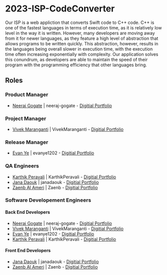 # 2023-ISP-CodeConverter

Our ISP is a web appliction that converts Swift code to C++ code. C++ is one of the fastest languages in terms of execution time, as it is relatively low level in the way it is written. However, many developers are moving away from it for newer languages, as they feature a high level of abstraction that allows programs to be written quickly. This abstraction, however, results in the languages being overall slower in execution time, with the execution time often increasing exponentially with complexity. Our application solves this conundrum, as developers are able to maintain the speed of their program with the programming efficiency that other languages bring.

## Roles

### Product Manager
* [Neeraj Gogate](https://github.com/neeraj-gogate) | neeraj-gogate - [Digitial Portfolio](https://codermerlin.com/users/neeraj-gogate/Digital%20Portfolio/index.html)

### Project Manager
* [Vivek Maranganti](https://github.com/VivekMaranganti) | VivekMaranganti - [Digitial Portfolio](https://codermerlin.com/users/vivek-maranganti/Digital%20Portfolio/index.html)

### Release Manager
* [Evan Ye](https://github.com/evanye1202) | evanye1202 - [Digitial Portfolio](https://codermerlin.com/users/evan-ye/Digital%20Portfolio/index.html)

### QA Engineers
* [Karthik Peravali](https://github.com/KarthikPeravali) | KarthikPeravali - [Digitial Portfolio](https://codermerlin.com/users/karthik-peravali/Digital%20Portfolio/index.html)
* [Jana Daouk](https://github.com/janadaouk) | janadaouk - [Digitial Portfolio](https://codermerlin.com/users/jana-daouk/Digital%20Portfolio/index.html)
* [Zaenb Al Ameri](https://github.com/Zaenb) | Zaenb - [Digitial Portfolio](https://codermerlin.com/users/zaenb-al-ameri/Digital%20Portfolio/index.html)

### Software Developement Engineers

#### Back End Developers
* [Neeraj Gogate](https://github.com/neeraj-gogate) | neeraj-gogate - [Digitial Portfolio](https://codermerlin.com/users/neeraj-gogate/Digital%20Portfolio/index.html)
* [Vivek Maranganti](https://github.com/VivekMaranganti) | VivekMaranganti - [Digitial Portfolio](https://codermerlin.com/users/vivek-maranganti/Digital%20Portfolio/index.html)
* [Evan Ye](https://github.com/evanye1202) | evanye1202 - [Digitial Portfolio](https://codermerlin.com/users/evan-ye/Digital%20Portfolio/index.html)
* [Karthik Peravali](https://github.com/KarthikPeravali) | KarthikPeravali - [Digitial Portfolio](https://codermerlin.com/users/karthik-peravali/Digital%20Portfolio/index.html)

#### Front End Developers
* [Jana Daouk](https://github.com/janadaouk) | janadaouk - [Digitial Portfolio](https://codermerlin.com/users/jana-daouk/Digital%20Portfolio/index.html)
* [Zaenb Al Ameri](https://github.com/Zaenb) | Zaenb - [Digitial Portfolio](https://codermerlin.com/users/zaenb-al-ameri/Digital%20Portfolio/index.html)
